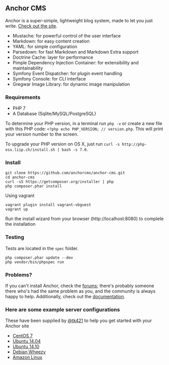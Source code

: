 ## Anchor CMS

Anchor is a super-simple, lightweight blog system, made to let you just write. [Check out the site](http://anchorcms.com/).

- Mustache: for powerful control of the user interface
- Markdown: for easy content creation
- YAML: for simple configuration
- Parsedown: for fast Markdown and Markdown Extra support
- Doctrine Cache: layer for performance
- Pimple Dependency Injection Container: for extensibility and maintainability
- Symfony Event Dispatcher: for plugin event handling
- Symfony Console: for CLI interface
- Gregwar Image Library: for dynamic image manipulation

### Requirements

- PHP 7
- A Database (Sqlite/MySQL/PostgreSQL)

To determine your PHP version, in a terminal run `php -v` or create a new file with this PHP code: `<?php echo PHP_VERSION; // version.php`. This will print your version number to the screen.

To upgrade your PHP version on OS X, just run `curl -s http://php-osx.liip.ch/install.sh | bash -s 7.0`.

### Install

	git clone https://github.com/anchorcms/anchor-cms.git
	cd anchor-cms
	curl -sS https://getcomposer.org/installer | php
	php composer.phar install

Using vagrant

	vagrant plugin install vagrant-vbguest
	vagrant up

Run the install wizard from your browser (http://localhost:8080) to complete the installation

### Testing

Tests are located in the `spec` folder.

	php composer.phar update --dev
	php vendor/bin/phpspec run

### Problems?

If you can't install Anchor, check the [forums](http://forums.anchorcms.com/); there's probably someone there who's had the same problem as you, and the community is always happy to help. Additionally, check out the [documentation](http://anchorcms.com/docs).

### Here are some example server configurations

These have been supplied by [@tk421](https://github.com/tk421) to help you get started with your Anchor site

- [CentOS 7](https://manageacloud.com/cookbook/t5an3hm22jphr1eipus3bm67nb)
- [Ubuntu 14.04](https://manageacloud.com/cookbook/848chc151i3kbj79q1qtnqng3u)
- [Ubuntu 14.10](https://manageacloud.com/cookbook/anchor_cms_ubuntu_utopic_unicorn_1410)
- [Debian Wheezy](https://manageacloud.com/cookbook/s57arpb6m2sqsho287emeksoql)
- [Amazon Linux](https://manageacloud.com/cookbook/32tmgkt2rf7alk4tp1or312efp)

